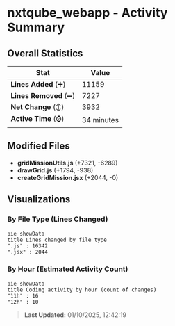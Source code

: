 # nxtqube_webapp - Activity Summary 

## Overall Statistics

| Stat                   | Value                                                             |
| ---------------------- | ----------------------------------------------------------------- |
| **Lines Added** (➕)   | 11159                                          |
| **Lines Removed** (➖) | 7227                                        |
| **Net Change** (↕)    | 3932                |
| **Active Time** (⌚)   | 34 minutes |


## Modified Files
- **gridMissionUtils.js** (+7321, -6289)
- **drawGrid.js** (+1794, -938)
- **createGridMission.jsx** (+2044, -0)

## Visualizations

### By File Type (Lines Changed)

```mermaid
pie showData
title Lines changed by file type
".js" : 16342
".jsx" : 2044
```

### By Hour (Estimated Activity Count)

```mermaid
pie showData
title Coding activity by hour (count of changes)
"11h" : 16
"12h" : 10
```


> **Last Updated:** 01/10/2025, 12:42:19